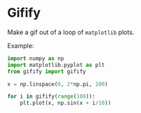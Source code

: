 # Gifify 
Make a gif out of a loop of `matplotlib` plots.

Example:
```python
import numpy as np
import matplotlib.pyplot as plt
from gifify import gifify

x = np.linspace(0, 2*np.pi, 100)

for i in gifify(range(100)):
    plt.plot(x, np.sin(x + i/10))

```
